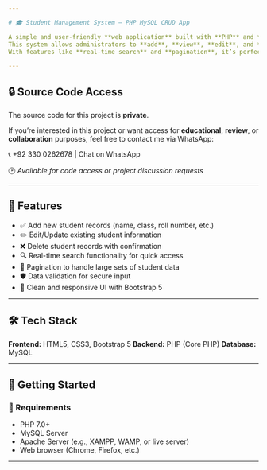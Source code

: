 ```yaml
---

# 🎓 Student Management System – PHP MySQL CRUD App

A simple and user-friendly **web application** built with **PHP** and **MySQL** to efficiently manage student records.
This system allows administrators to **add**, **view**, **edit**, and **delete** student details with ease.
With features like **real-time search** and **pagination**, it’s perfect for **small institutions**, **academic projects**, or anyone learning PHP and MySQL.

---
```


## 🔒 Source Code Access

The source code for this project is **private**.

If you’re interested in this project or want access for **educational**, **review**, or **collaboration** purposes, feel free to contact me via WhatsApp:

📞 +92 330 0262678 | Chat on WhatsApp

🕑 *Available for code access or project discussion requests*

---

## 📌 Features

* ✅ Add new student records (name, class, roll number, etc.)
* ✏️ Edit/Update existing student information
* ❌ Delete student records with confirmation
* 🔍 Real-time search functionality for quick access
* 📄 Pagination to handle large sets of student data
* 🛡️ Data validation for secure input
* 🎨 Clean and responsive UI with Bootstrap 5

---

## 🛠️ Tech Stack

**Frontend:** HTML5, CSS3, Bootstrap 5
**Backend:** PHP (Core PHP)
**Database:** MySQL

---

## 🚀 Getting Started

### 🔧 Requirements

* PHP 7.0+
* MySQL Server
* Apache Server (e.g., XAMPP, WAMP, or live server)
* Web browser (Chrome, Firefox, etc.)

---
